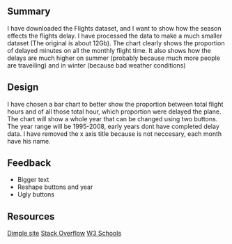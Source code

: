 Summary
----------

I have downloaded the Flights dataset, and I want to show how the season effects the flights delay. I have processed the data to make a much smaller dataset (The original is about 12Gb). The chart clearly shows the proportion of delayed minutes on all the monthly flight time. It also shows how the delays are much higher on summer (probably because much more people are traveiling) and in winter (because bad weather conditions)


Design
------
I have chosen a bar chart to better show the proportion between total flight hours and of all those total hour, which proportion were delayed the plane. The chart will show a whole year that can be changed using two buttons. The year range will be 1995-2008, early years dont have completed delay data.
I have removed the x axis title because is not neccesary, each month have his name.


Feedback
---------
- Bigger text
- Reshape buttons and year
- Ugly buttons


Resources
---------

[Dimple site](http://dimplejs.org/)
[Stack Overflow](http://stackoverflow.com/)
[W3 Schools](http://www.w3schools.com/css/)

